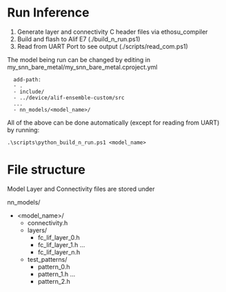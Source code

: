# Run Inference
1. Generate layer and connectivity C header files via ethosu_compiler
2. Build and flash to Alif E7 (./build_n_run.ps1)
3. Read from UART Port to see output (./scripts/read_com.ps1)

The model being run can be changed by editing in my_snn_bare_metal/my_snn_bare_metal.cproject.yml
```
  add-path:
  - .
  - include/
  - ../device/alif-ensemble-custom/src
  ...
  - nn_models/<model_name>/
```

All of the above can be done automatically (except for reading from UART) by running:
```
.\scripts\python_build_n_run.ps1 <model_name>
```



# File structure
Model Layer and Connectivity files are stored under

nn_models/
  - <model_name>/
    - connectivity.h
    - layers/
      - fc_lif_layer_0.h
      - fc_lif_layer_1.h
      ...
      - fc_lif_layer_n.h
    - test_patterns/
      - pattern_0.h
      - pattern_1.h
      ...
      - pattern_2.h


        